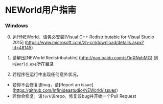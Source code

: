 # NEWorld用户指南

### Windows

0. 运行NEWorld，请务必安装[Visual C++ Redistributable for Visual Studio 2015] (https://www.microsoft.com/zh-cn/download/details.aspx?id=48145)

0. 请解压[NEWorld Redistributable] (http://pan.baidu.com/s/1qXNphMG) 到`NEWorld.exe`所在目录

0. 若程序在运行中出现任何意外状况，

* 若你不会修复该bug，请[Report an issue] (https://github.com/Infinideastudio/NEWorld/issues)
* 若你会修复，请`fork`该repo，修复该bug并开始一个Pull Request
